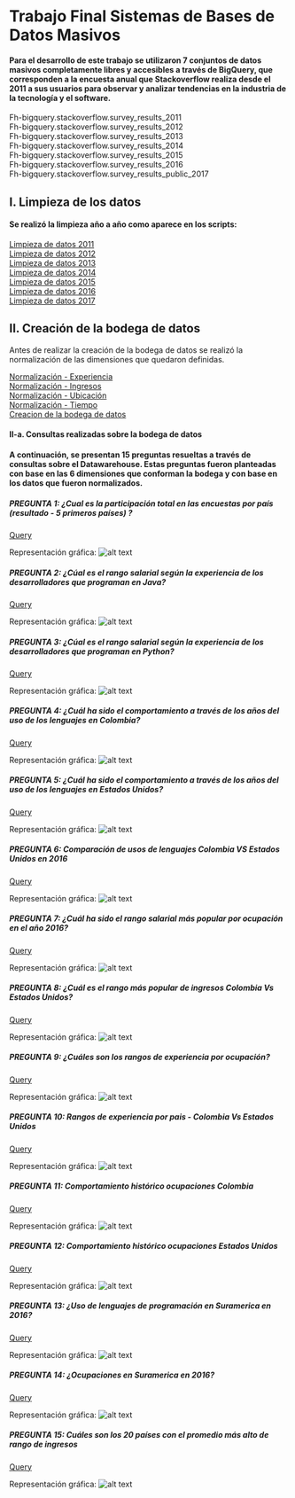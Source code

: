 # Trabajo Final Sistemas de Bases de Datos Masivos 

#### Para el desarrollo de este trabajo se utilizaron 7 conjuntos de datos masivos completamente libres y accesibles a través de BigQuery, que corresponden a la encuesta anual que Stackoverflow realiza desde el 2011 a sus usuarios para observar y analizar tendencias en la industria de la tecnología y el software.

Fh-bigquery.stackoverflow.survey_results_2011<br/>
Fh-bigquery.stackoverflow.survey_results_2012<br/>
Fh-bigquery.stackoverflow.survey_results_2013<br/>
Fh-bigquery.stackoverflow.survey_results_2014<br/>
Fh-bigquery.stackoverflow.survey_results_2015<br/>
Fh-bigquery.stackoverflow.survey_results_2016<br/>
Fh-bigquery.stackoverflow.survey_results_public_2017<br/>

## I. Limpieza de los datos
#### Se realizó la limpieza año a año como aparece en los scripts: 
[Limpieza de datos 2011](https://github.com/dayanarc7/SBDM_stackoverflow-_survey_results/blob/master/1-script_clean_2011.sql)<br/>
[Limpieza de datos 2012](https://github.com/dayanarc7/SBDM_stackoverflow-_survey_results/blob/master/1-script_clean_2012.sql)<br/>
[Limpieza de datos 2013](https://github.com/dayanarc7/SBDM_stackoverflow-_survey_results/blob/master/1-script_clean_2013.sql)<br/>
[Limpieza de datos 2014](https://github.com/dayanarc7/SBDM_stackoverflow-_survey_results/blob/master/1-script_clean_2014.sql)<br/>
[Limpieza de datos 2015](https://github.com/dayanarc7/SBDM_stackoverflow-_survey_results/blob/master/1-script_clean_2015.sql)<br/>
[Limpieza de datos 2016](https://github.com/dayanarc7/SBDM_stackoverflow-_survey_results/blob/master/1-script_clean_2016.sql)<br/>
[Limpieza de datos 2017](https://github.com/dayanarc7/SBDM_stackoverflow-_survey_results/blob/master/1-script_clean_2017.sql)<br/>

## II. Creación de la bodega de datos
Antes de realizar la creación de la bodega de datos se realizó la normalización de las dimensiones que quedaron definidas. 

[Normalización - Experiencia](https://github.com/dayanarc7/SBDM_stackoverflow-_survey_results/blob/master/3-normalizacion_experiencia.sql)<br/>
[Normalización - Ingresos](https://github.com/dayanarc7/SBDM_stackoverflow-_survey_results/blob/master/3-normalizacion_ingresos.sql)<br/>
[Normalización - Ubicación](https://github.com/dayanarc7/SBDM_stackoverflow-_survey_results/blob/master/3-normalizacion_ubicacion.sql)<br/>
[Normalización - Tiempo](https://github.com/dayanarc7/SBDM_stackoverflow-_survey_results/blob/master/3-normalizacion_tiempo.sql)<br/>
[Creacion de la bodega de datos](https://github.com/dayanarc7/SBDM_stackoverflow-_survey_results/blob/master/2-create_datawarehouse.sql)

#### II-a. Consultas realizadas sobre la bodega de datos 

#### A continuación, se presentan 15 preguntas resueltas a través de consultas sobre el Datawarehouse. Estas preguntas fueron planteadas con base en las 6 dimensiones que conforman la bodega y con base en los datos que fueron normalizados. 

#####  PREGUNTA 1: ¿Cual es la participación total en las encuestas por país (resultado - 5 primeros países) ? <br/>
[Query](https://github.com/dayanarc7/SBDM_stackoverflow-_survey_results/blob/master/Querys/Pregunta1_encuestas_pais.sql) <br/>

Representación gráfica: 
![alt text](https://github.com/dayanarc7/SBDM_stackoverflow-_survey_results/blob/master/Images/Pregunta1.png "Logo Title Text 1")

#####  PREGUNTA 2:  ¿Cúal es el rango salarial según la experiencia de los desarrolladores que programan en Java? <br/>
[Query](https://github.com/dayanarc7/SBDM_stackoverflow-_survey_results/blob/master/Querys/Pregunta2_desarrolladores_experiencia_java.sql) <br/>

Representación gráfica: 
![alt text](https://github.com/dayanarc7/SBDM_stackoverflow-_survey_results/blob/master/Images/Pregunta2.png "Logo Title Text 1")

#####  PREGUNTA 3:  ¿Cúal es el rango salarial según la experiencia de los desarrolladores que programan en Python? <br/>
[Query](https://github.com/dayanarc7/SBDM_stackoverflow-_survey_results/blob/master/Querys/Pregunta3_desarrolladores_experiencia_python.sql) <br/>

Representación gráfica: 
![alt text](https://github.com/dayanarc7/SBDM_stackoverflow-_survey_results/blob/master/Images/Pregunta3.png "Logo Title Text 1")

#####  PREGUNTA 4:  ¿Cuál ha sido el comportamiento a través de  los años  del uso de los lenguajes en Colombia? <br/>
[Query](https://github.com/dayanarc7/SBDM_stackoverflow-_survey_results/blob/master/Querys/Pregunta4_lenguajes_x_colombia_x_a%C3%B1o.sql) <br/>

Representación gráfica: 
![alt text](https://github.com/dayanarc7/SBDM_stackoverflow-_survey_results/blob/master/Images/Pregunta4.png "Logo Title Text 1")

#####  PREGUNTA 5:  ¿Cuál ha sido el comportamiento a través de  los años  del uso de los lenguajes en Estados Unidos? <br/>
[Query](https://github.com/dayanarc7/SBDM_stackoverflow-_survey_results/blob/master/Querys/Pregunta4_lenguajes_x_colombia_x_a%C3%B1o.sql) <br/>

Representación gráfica: 
![alt text](https://github.com/dayanarc7/SBDM_stackoverflow-_survey_results/blob/master/Images/Pregunta5.png "Logo Title Text 1")

#####  PREGUNTA 6:  Comparación de usos de lenguajes Colombia VS Estados Unidos en 2016 <br/>
[Query](https://github.com/dayanarc7/SBDM_stackoverflow-_survey_results/blob/master/Querys/Pregunta6_lenguajes_x_colombia_estadosunidos_x_2016.sql) <br/>

Representación gráfica: 
![alt text](https://github.com/dayanarc7/SBDM_stackoverflow-_survey_results/blob/master/Images/Pregunta6.png "Logo Title Text 1")

#####  PREGUNTA 7:  ¿Cuál ha sido el rango salarial más popular por ocupación en el año 2016? <br/>
[Query](https://github.com/dayanarc7/SBDM_stackoverflow-_survey_results/blob/master/Querys/Pregunta7_salarios_x_ocupacion_x_2016.sql) <br/>

Representación gráfica: 
![alt text](https://github.com/dayanarc7/SBDM_stackoverflow-_survey_results/blob/master/Images/Pregunta7.png "Logo Title Text 1")

#####  PREGUNTA 8:  ¿Cuál es el rango más popular de ingresos Colombia Vs Estados Unidos? <br/>
[Query](https://github.com/dayanarc7/SBDM_stackoverflow-_survey_results/blob/master/Querys/Pregunta8_salarios_x_estadosunidos_x_colombia.sql) <br/>

Representación gráfica: 
![alt text](https://github.com/dayanarc7/SBDM_stackoverflow-_survey_results/blob/master/Images/Pregunta8.png "Logo Title Text 1")

#####  PREGUNTA 9:  ¿Cuáles son los rangos de experiencia por ocupación? <br/>
[Query](https://github.com/dayanarc7/SBDM_stackoverflow-_survey_results/blob/master/Querys/Pregunta9_experiencia_x_ocupacion.sql) <br/>

Representación gráfica: 
![alt text](https://github.com/dayanarc7/SBDM_stackoverflow-_survey_results/blob/master/Images/Pregunta9.png "Logo Title Text 1")

#####  PREGUNTA 10:  Rangos de experiencia por pais  - Colombia Vs Estados Unidos <br/>
[Query](https://github.com/dayanarc7/SBDM_stackoverflow-_survey_results/blob/master/Querys/Pregunta10_experiencia_pais_estadosunidos_vs_col.sql) <br/>

Representación gráfica: 
![alt text](https://github.com/dayanarc7/SBDM_stackoverflow-_survey_results/blob/master/Images/Pregunta10.png "Logo Title Text 1")

#####  PREGUNTA 11:  Comportamiento histórico ocupaciones Colombia <br/>
[Query](https://github.com/dayanarc7/SBDM_stackoverflow-_survey_results/blob/master/Querys/Pregunta11_ocupaciones_colombia.sql) <br/>

Representación gráfica: 
![alt text](https://github.com/dayanarc7/SBDM_stackoverflow-_survey_results/blob/master/Images/Pregunta11.png "Logo Title Text 1")

#####  PREGUNTA 12:  Comportamiento histórico ocupaciones Estados Unidos <br/>
[Query](https://github.com/dayanarc7/SBDM_stackoverflow-_survey_results/blob/master/Querys/Pregunta12_ocupaciones_estadosunidos.sql) <br/>

Representación gráfica: 
![alt text](https://github.com/dayanarc7/SBDM_stackoverflow-_survey_results/blob/master/Images/Pregunta12.png "Logo Title Text 1")

#####  PREGUNTA 13:   ¿Uso de lenguajes de programación en Suramerica en 2016? <br/>
[Query](https://github.com/dayanarc7/SBDM_stackoverflow-_survey_results/blob/master/Querys/Pregunta13_lenguajes_suramerica.sql) <br/>

Representación gráfica: 
![alt text](https://github.com/dayanarc7/SBDM_stackoverflow-_survey_results/blob/master/Images/Pregunta13.png "Logo Title Text 1")

#####  PREGUNTA 14:  ¿Ocupaciones en Suramerica en 2016? <br/>
[Query](https://github.com/dayanarc7/SBDM_stackoverflow-_survey_results/blob/master/Querys/Pregunta14_ocupaciones_suramerica.sql) <br/>

Representación gráfica: 
![alt text](https://github.com/dayanarc7/SBDM_stackoverflow-_survey_results/blob/master/Images/Pregunta14.png "Logo Title Text 1")

#####  PREGUNTA 15:  Cuáles son los 20 países con el promedio más alto de rango de ingresos <br/>
[Query](https://github.com/dayanarc7/SBDM_stackoverflow-_survey_results/blob/master/Querys/Pregunta15_paises_ingresos_altos.sqll) <br/>

Representación gráfica: 
![alt text](https://github.com/dayanarc7/SBDM_stackoverflow-_survey_results/blob/master/Images/Pregunta15.png "Logo Title Text 1")
